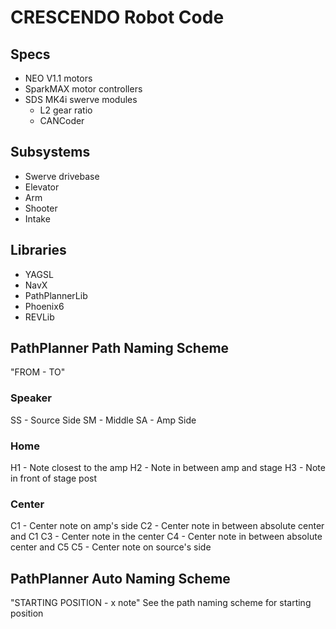 # CRESCENDO Robot Code
## Specs
- NEO V1.1 motors
- SparkMAX motor controllers
- SDS MK4i swerve modules
    - L2 gear ratio
    - CANCoder
## Subsystems
- Swerve drivebase
- Elevator
- Arm
- Shooter
- Intake
## Libraries
- YAGSL
- NavX
- PathPlannerLib
- Phoenix6
- REVLib
## PathPlanner Path Naming Scheme
"FROM - TO"
### Speaker
SS - Source Side
SM - Middle
SA - Amp Side
### Home
H1 - Note closest to the amp
H2 - Note in between amp and stage
H3 - Note in front of stage post
### Center
C1 - Center note on amp's side
C2 - Center note in between absolute center and C1
C3 - Center note in the center
C4 - Center note in between absolute center and C5
C5 - Center note on source's side
## PathPlanner Auto Naming Scheme
"STARTING POSITION - x note"
See the path naming scheme for starting position
